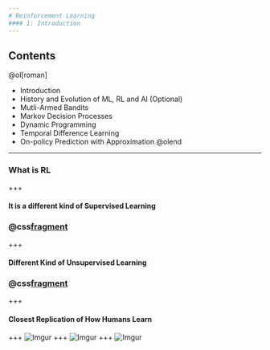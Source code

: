 ```yaml
---
# Reinforcement Learning
#### 1: Introduction
---
```

## Contents
@ol[roman]
- Introduction
- History and Evolution of ML, RL and AI (Optional)
- Mutli-Armed Bandits
- Markov Decision Processes
- Dynamic Programming
- Temporal Difference Learning
- On-policy Prediction with Approximation
@olend
---
### What is RL
+++
#### It is a different kind of Supervised Learning
### @css[fragment](Wrong)
+++
#### Different Kind of Unsupervised Learning
### @css[fragment](Wrong)
+++
#### Closest Replication of How Humans Learn
+++
![Imgur](https://i.imgur.com/20uv4Rw.png)
+++
![Imgur](https://i.imgur.com/QkNeE6C.jpg)
+++
![Imgur](https://i.imgur.com/xMLYu9N.png)
